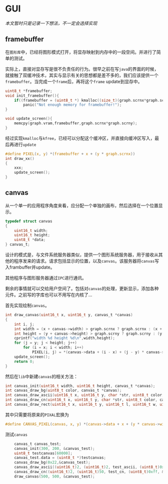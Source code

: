 # GUI

*本文暂时只是记录一下想法，不一定会选择实现*

## framebuffer

在`图形库`中，已经将图形模式打开，将显存映射到内存中的一段空间。并进行了简单的测试。

实际上，直接对显存写是很不负责任的行为。很早之前在写`java`的界面的时候，就接触了双缓冲技术，其实与显示有关的思想都是差不多的，我们应该提供一个`framebuffer`。当完成一个`frame`后，再将这个`frame` update到显存中。

```c
uint8_t *framebuffer;
void init_framebuffer(){
  	if((framebuffer = (uint8_t *) kmalloc((size_t)(graph.scrnx*graph.scrny)))== NULL)
        panic("Not enough memory for framebuffer!");
}

void update_screen(){
    memcpy(graph.vram,framebuffer,graph.scrnx*graph.scrny);
}
```

经过实现`kmalloc`与`kfree`，已经可以分配这个缓冲区，并直接向缓冲区写入，最后再进行`update`

```c
#define PIXEL(x, y) *(framebuffer + x + (y * graph.scrnx))
int draw_xx()
{
	xxx;
	update_screen();
}
```



## canvas

从一个单一的应用程序角度来看，应分配一个单独的画布，然后选择在一个位置显示。

```c
typedef struct canvas
{
    uint16_t width;
    uint16_t height;
    uint8_t *data;
} canvas_t;
```

设计的模式是，与文件系统服务器类似，提供一个图形系统服务器，用于接收从其他的程序发来的请求。请求包括显示的位置，以及`canvas`。该服务器将`canvas`写入frambuffer并update。

其他程序与图形服务器通过`IPC`进行通讯。

剩余的事情就可以交给用户空间了。包括对`canvas`的处理，更新显示，添加各种元件。之前写的字库也可以不用写在内核了...

首先实现绘制`canvas`。

```c
int draw_canvas(uint16_t x, uint16_t y, canvas_t *canvas)
{
    int i, j;
    int width = (x + canvas->width) > graph.scrnx ? graph.scrnx : (x + canvas->width);
    int height = (y + canvas->height) > graph.scrny ? graph.scrny : (y + canvas->height);
    cprintf("width %d height %d\n",width,height);
    for (j = y; j < height; j++)
        for (i = x; i < width; i++)
            PIXEL(i, j) = *(canvas->data + (i - x) + (j - y) * canvas->width);
    update_screen();
    return 0;
}
```

然后在`lib`中新建`canvas`的相关方法：

```c
int canvas_init(uint16_t width, uint16_t height, canvas_t *canvas);
int canvas_draw_bg(uint8_t color, canvas_t *canvas);
int canvas_draw_ascii(uint16_t x, uint16_t y, char *str, uint8_t color, canvas_t *canvas);
int canvas_draw_cn(uint16_t x, uint16_t y, char *str, uint8_t color, canvas_t *canvas);
int canvas_draw_rect(uint16_t x, uint16_t y, uint16_t l, uint16_t w, uint8_t color, canvas_t *canvas);
```

其中只需要将原来的`PIXAL`宏换为

```c
#define CANVAS_PIXEL(canvas, x, y) *(canvas->data + x + (y * canvas->width))
```

测试`canvas`

```c
    canvas_t canvas_test;
    canvas_init(300, 200, &canvas_test);
    uint8_t testcanvas[60000];
    canvas_test.data = (uint8_t *)testcanvas;
    canvas_draw_bg(0x22,&canvas_test);
    canvas_draw_ascii((uint16_t)2, (uint16_t)2, test_ascii, (uint8_t)0xff, &canvas_test);
    canvas_draw_cn((uint16_t)2, (uint16_t)50, test_cn, (uint8_t)0xff, &canvas_test);
    draw_canvas(500, 500, &canvas_test);
```

